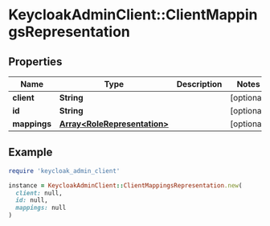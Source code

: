 # KeycloakAdminClient::ClientMappingsRepresentation

## Properties

| Name | Type | Description | Notes |
| ---- | ---- | ----------- | ----- |
| **client** | **String** |  | [optional] |
| **id** | **String** |  | [optional] |
| **mappings** | [**Array&lt;RoleRepresentation&gt;**](RoleRepresentation.md) |  | [optional] |

## Example

```ruby
require 'keycloak_admin_client'

instance = KeycloakAdminClient::ClientMappingsRepresentation.new(
  client: null,
  id: null,
  mappings: null
)
```

